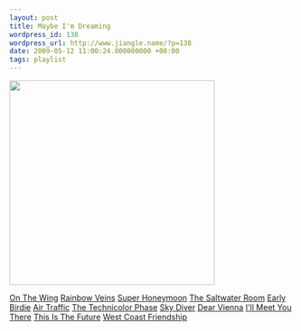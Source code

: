 ```yaml
---
layout: post
title: Maybe I'm Dreaming
wordpress_id: 138
wordpress_url: http://www.jiangle.name/?p=138
date: 2009-05-12 11:00:24.000000000 +08:00
tags: playlist
---
```

<img alt="" src="http://otho.douban.com/lpic/s3212404.jpg" title="Maybe Im Dreaming" class="aligncenter" width="363" height="363" />


<a href="http://perchmusic.com/Perchmusic/aug08/01%20On%20The%20Wing.mp3">On The Wing</a>
<a href="http://cdn1-99.projectplaylist.com/e1/static10/mp3rss/audio/322467.mp3">Rainbow Veins</a>
<a href="http://cdn1-26.projectplaylist.com/e1/static10/349/2466175.mp3">Super Honeymoon</a>
<a href="http://vfile.home.news.cn/music/public/vd2/200810/14/db/MUfs022008101416031450db1683.mp3">The Saltwater Room</a>
<a href="http://cdn1-74.projectplaylist.com/e1/static9/mp3_new/2571525.mp3">Early Birdie</a>
<a href="http://bbs.cri.cn/attachment/Mon_0804/546_209496_7ac46dcf8bae8c4.wma">Air Traffic</a>
<a href="http://vfile.home.news.cn/music/public/vd2/200902/22/e6/MUfs022009022205243452e60958.mp3">The Technicolor Phase</a>
<a href="http://cdn1-99.projectplaylist.com/e1/static9/mp3_new/2571540.mp3">Sky Diver</a>
<a href="http://vfile.home.news.cn/music/public/vd2/200902/22/dc/MUfs022009022205112252dccd4e.mp3">Dear Vienna</a>
<a href="http://cdn1-44.projectplaylist.com/e1/static10/349/2356526.mp3">I'll Meet You There</a>
<a href="http://cdn1-58.projectplaylist.com/e1/files/cdn7/mp3_new/2586747.mp3">This Is The Future</a>
<a href="http://vfile.home.news.cn/music/public/vd2/200902/22/c1/MUfs022009022205271150c14383.mp3">West Coast Friendship</a>
